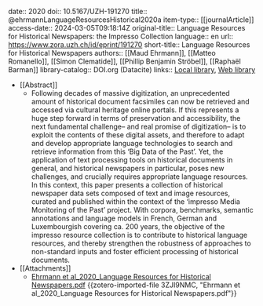 date:: 2020
doi:: 10.5167/UZH-191270
title:: @ehrmannLanguageResourcesHistorical2020a
item-type:: [[journalArticle]]
access-date:: 2024-03-05T09:18:14Z
original-title:: Language Resources for Historical Newspapers: the Impresso Collection
language:: en
url:: https://www.zora.uzh.ch/id/eprint/191270
short-title:: Language Resources for Historical Newspapers
authors:: [[Maud Ehrmann]], [[Matteo Romanello]], [[Simon Clematide]], [[Phillip Benjamin Ströbel]], [[Raphaël Barman]]
library-catalog:: DOI.org (Datacite)
links:: [Local library](zotero://select/groups/2386895/items/5FY2NWPJ), [Web library](https://www.zotero.org/groups/2386895/items/5FY2NWPJ)

- [[Abstract]]
	- Following decades of massive digitization, an unprecedented amount of historical document facsimiles can now be retrieved and accessed via cultural heritage online portals. If this represents a huge step forward in terms of preservation and accessibility, the next fundamental challenge– and real promise of digitization– is to exploit the contents of these digital assets, and therefore to adapt and develop appropriate language technologies to search and retrieve information from this ‘Big Data of the Past’. Yet, the application of text processing tools on historical documents in general, and historical newspapers in particular, poses new challenges, and crucially requires appropriate language resources. In this context, this paper presents a collection of historical newspaper data sets composed of text and image resources, curated and published within the context of the ‘impresso Media Monitoring of the Past’ project. With corpora, benchmarks, semantic annotations and language models in French, German and Luxembourgish covering ca. 200 years, the objective of the impresso resource collection is to contribute to historical language resources, and thereby strengthen the robustness of approaches to non-standard inputs and foster efficient processing of historical documents.
- [[Attachments]]
	- [Ehrmann et al_2020_Language Resources for Historical Newspapers.pdf](zotero://select/groups/2386895/items/3ZJI9NMC) {{zotero-imported-file 3ZJI9NMC, "Ehrmann et al_2020_Language Resources for Historical Newspapers.pdf"}}